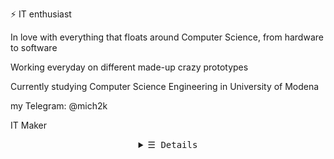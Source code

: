 ⚡ IT enthusiast

In love with everything that floats around Computer Science, from hardware to software

Working everyday on different made-up crazy prototypes

Currently studying Computer Science Engineering in University of Modena

my Telegram: @mich2k

IT Maker

<details align="center">
   <summary> <samp>&#9776; Details</samp></summary>
   <p align="center">
     <br>
      <a href="https://github.com/mich2k?tab=repositories" target="_blank"><img alt="Code" src="https://img.shields.io/badge/-code-000000?style=flat-square&logo=Plex&logoColor=white"></a>
      <a href="https://github.com/mich2k?tab=repositories&language=python" target="_blank"><img alt="Python" src="https://img.shields.io/badge/-Python-3572A5?style=flat-square&logo=Python&logoColor=white"></a>
      <a href="https://github.com/mich2k?tab=repositories&language=c" target="_blank"><img alt="C" src="https://img.shields.io/badge/-C-fffffb?style=flat-square&logo=C&logoColor=white"></a>
      <a href="https://github.com/mich2k?tab=repositories&language=c%2B%2B" target="_blank"><img alt="C++" src="https://img.shields.io/badge/-C%2B%2B-f34b7d?style=flat-square&logo=C%2B%2B&logoColor=white"></a>
      <a href="https://github.com/mich2k?tab=repositories&language=go" target="_blank"><img alt="Go" src="https://img.shields.io/badge/-Go-375eab?style=flat-square&logo=Go&logoColor=white"></a>
      <a href="https://github.com/mich2k?tab=repositories&language=java" target="_blank"><img alt="Java" src="https://img.shields.io/badge/-Java-b07219?style=flat-square&logo=Java&logoColor=white"></a>
      <a href="https://github.com/mich2k?tab=repositories&language=html" target="_blank"><img alt="HTML" src="https://img.shields.io/badge/-HTML-e34c26?style=flat-square"></a>
  <br>
  <img src="https://github-readme-stats.vercel.app/api?username=mich2k&show_icons=true&hide_border=true&hide=issues&title_color=5391FE&icon_color=000000&text_color=555"></img>
  </samp>
  </p>
</details>
